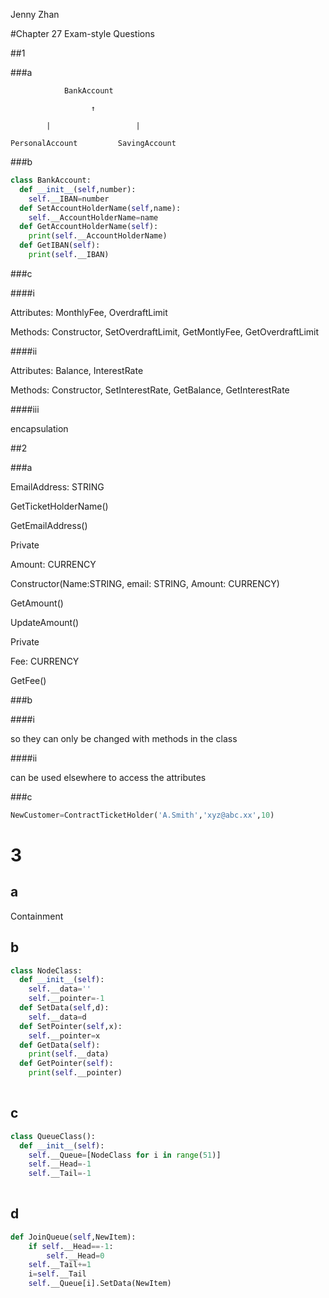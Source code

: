 Jenny Zhan

#Chapter 27 Exam-style Questions

##1

###a

```
			BankAccount

				  ↑

   		|		   			|

PersonalAccount			SavingAccount
```



###b

```python
class BankAccount:
  def __init__(self,number):
    self.__IBAN=number
  def SetAccountHolderName(self,name):
    self.__AccountHolderName=name
  def GetAccountHolderName(self):
    print(self.__AccountHolderName)
  def GetIBAN(self):
    print(self.__IBAN)
```



###c

####i

Attributes: MonthlyFee, OverdraftLimit

Methods: Constructor, SetOverdraftLimit, GetMontlyFee, GetOverdraftLimit

####ii

Attributes: Balance, InterestRate

Methods: Constructor, SetInterestRate, GetBalance, GetInterestRate

####iii

encapsulation



##2

###a

EmailAddress: STRING

GetTicketHolderName()

GetEmailAddress()



Private

Amount: CURRENCY

Constructor(Name:STRING, email: STRING, Amount: CURRENCY)

GetAmount()

UpdateAmount()



Private

Fee: CURRENCY

GetFee()



###b

####i

so they can only be changed with methods in the class

####ii

can be used elsewhere to access the attributes



###c

```python
NewCustomer=ContractTicketHolder('A.Smith','xyz@abc.xx',10)
```





# 3

## a

Containment

## b

```python
class NodeClass:
  def __init__(self):
    self.__data=''
    self.__pointer=-1
  def SetData(self,d):
    self.__data=d
  def SetPointer(self,x):
    self.__pointer=x
  def GetData(self):
    print(self.__data)
  def GetPointer(self):
    print(self.__pointer)
    
```

## c

```python
class QueueClass():
  def __init__(self):
    self.__Queue=[NodeClass for i in range(51)]
    self.__Head=-1
    self.__Tail=-1
  
```



## d

```python
def JoinQueue(self,NewItem):
    if self.__Head==-1:
        self.__Head=0
    self.__Tail+=1
    i=self.__Tail
    self.__Queue[i].SetData(NewItem)
```

